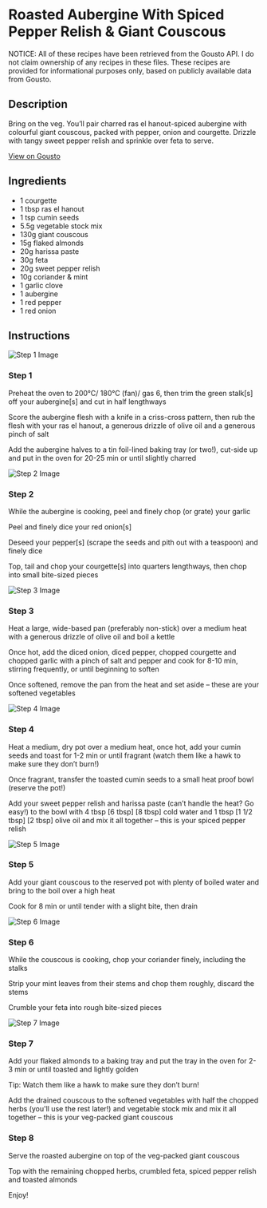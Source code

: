 # Roasted Aubergine With Spiced Pepper Relish & Giant Couscous

NOTICE: All of these recipes have been retrieved from the Gousto API. I do not claim ownership of any recipes in these files. These recipes are provided for informational purposes only, based on publicly available data from Gousto.

## Description

Bring on the veg. You’ll pair charred ras el hanout-spiced aubergine with colourful giant couscous, packed with pepper, onion and courgette. Drizzle with tangy sweet pepper relish and sprinkle over feta to serve.

[View on Gousto](https://www.gousto.co.uk/recipes/cookbook/roast-aubergine-with-spiced-pepper-relish-giant-couscous)

## Ingredients

- 1 courgette
- 1 tbsp ras el hanout
- 1 tsp cumin seeds
- 5.5g vegetable stock mix
- 130g giant couscous
- 15g flaked almonds
- 20g harissa paste
- 30g feta
- 20g sweet pepper relish
- 10g coriander & mint
- 1 garlic clove
- 1 aubergine
- 1 red pepper
- 1 red onion

## Instructions

![Step 1 Image](https://production-media.gousto.co.uk/cms/recipe-step-image/step-1-1692973050610-x200.jpg)

### Step 1

Preheat the oven to 200°C/ 180°C (fan)/ gas 6, then trim the green stalk[s] off your aubergine[s] and cut in half lengthways

Score the aubergine flesh with a knife in a criss-cross pattern, then rub the flesh with your ras el hanout, a generous drizzle of olive oil and a generous pinch of salt

Add the aubergine halves to a tin foil-lined baking tray (or two!), cut-side up and put in the oven for 20-25 min or until slightly charred

![Step 2 Image](https://production-media.gousto.co.uk/cms/recipe-step-image/step-2-1692973054052-x200.jpg)

### Step 2

While the aubergine is cooking, peel and finely chop (or grate) your garlic

Peel and finely dice your red onion[s]

Deseed your pepper[s] (scrape the seeds and pith out with a teaspoon) and finely dice

Top, tail and chop your courgette[s] into quarters lengthways, then chop into small bite-sized pieces

![Step 3 Image](https://production-media.gousto.co.uk/cms/recipe-step-image/step-3-1692973058207-x200.jpg)

### Step 3

Heat a large, wide-based pan (preferably non-stick) over a medium heat with a generous drizzle of olive oil and boil a kettle

Once hot, add the diced onion, diced pepper, chopped courgette and chopped garlic with a pinch of salt and pepper and cook for 8-10 min, stirring frequently, or until beginning to soften

Once softened, remove the pan from the heat and set aside – these are your softened vegetables

![Step 4 Image](https://production-media.gousto.co.uk/cms/recipe-step-image/step-4-1692973061535-x200.jpg)

### Step 4

Heat a medium, dry pot over a medium heat, once hot, add your cumin seeds and toast for 1-2 min or until fragrant (watch them like a hawk to make sure they don’t burn!)

Once fragrant, transfer the toasted cumin seeds to a small heat proof bowl (reserve the pot!)

Add your sweet pepper relish and harissa paste (can’t handle the heat? Go easy!) to the bowl with 4 tbsp <span class="text-purple">[6 tbsp]</span><span class="text-danger"> [8 tbsp]</span> cold water and 1 tbsp <span class="text-purple">[1 1/2 tbsp] </span><span class="text-danger">[2 tbsp] </span>olive oil and mix it all together – this is your spiced pepper relish

![Step 5 Image](https://production-media.gousto.co.uk/cms/recipe-step-image/step-5-1692973065360-x200.jpg)

### Step 5

Add your giant couscous to the reserved pot with plenty of boiled water and bring to the boil over a high heat

Cook for 8 min or until tender with a slight bite, then drain

![Step 6 Image](https://production-media.gousto.co.uk/cms/recipe-step-image/step-6-1692973068559-x200.jpg)

### Step 6

While the couscous is cooking, chop your coriander finely, including the stalks

Strip your mint leaves from their stems and chop them roughly, discard the stems

Crumble your feta into rough bite-sized pieces

![Step 7 Image](https://production-media.gousto.co.uk/cms/recipe-step-image/step-7-1692973072319-x200.jpg)

### Step 7

Add your flaked almonds to a baking tray and put the tray in the oven for 2-3 min or until toasted and lightly golden

Tip: Watch them like a hawk to make sure they don’t burn!

Add the drained couscous to the softened vegetables with half the chopped herbs (you'll use the rest later!) and vegetable stock mix and mix it all together – this is your veg-packed giant couscous

### Step 8

Serve the roasted aubergine on top of the veg-packed giant couscous

Top with the remaining chopped herbs, crumbled feta, spiced pepper relish and toasted almonds

Enjoy!


